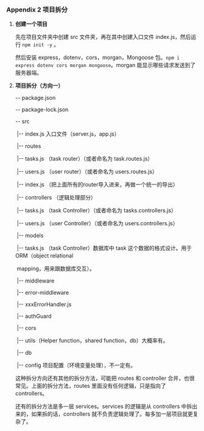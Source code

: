 ### Appendix 2 项目拆分

1. **创建一个项目**

   先在项目文件夹中创建 src 文件夹，再在其中创建入口文件 index.js，然后运行 `npm init -y` 。

   然后安装 express，dotenv，cors，morgan，Mongoose 包。`npm i express dotenv cors morgan mongoose`。morgan 能显示哪些请求发送到了服务器端。

   

1. **项目拆分（方向一）**

   -- package.json

   -- package-lock.json

   -- src

   ​	|-- index.js 入口文件（server.js，app.js）

   ​	|-- routes

   ​		 |-- tasks.js （task router）（或者命名为 task.routes.js）

   ​		 |-- users.js （user router）（或者命名为 users.routes.js）

   ​		 |-- index.js （把上面所有的router导入进来，再做一个统一的导出）

   ​	|-- controllers （逻辑处理部分）

   ​		 |-- tasks.js （task Controller）（或者命名为 tasks.controllers.js）

   ​		 |-- users.js （user Controller）（或者命名为 users.controllers.js）

   ​	|-- models

   ​		 |-- tasks.js （task Controller）数据库中 task 这个数据的格式设计。用于 ORM（object relational 

   ​																	                                                       mapping，用来跟数据库交互）。

   ​	|-- middleware

   ​		 |-- error-middleware 

   ​		 	 |-- xxxErrorHandler.js

   ​		 |-- authGuard

   ​		 |-- cors

   ​	|-- utils（Helper function，shared function，db）大概率有。

   ​	|-- db

   ​	|-- config 项目配置（环境变量处理），不一定有。

   

   这种拆分方向还有其他的拆分方法，可能把 routes 和 controller 合并，也很常见。上面的拆分方法，routes 里面没有任何逻辑，只是指向了 controllers。

   还有的拆分方法是多一层 services。services 的逻辑是从 controllers 中拆出来的，如果拆的话，controllers 就不负责逻辑处理了。每多加一层项目就更复杂了。

